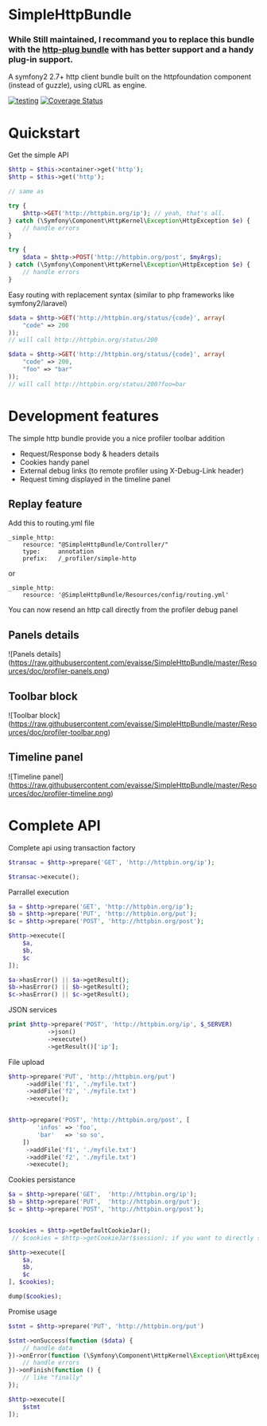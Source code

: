 SimpleHttpBundle
======


### While Still maintained, I recommand you to replace this bundle with the [http-plug bundle](https://github.com/php-http/HttplugBundle) with has better support and a handy plug-in support.

A symfony2 2.7+ http client bundle built on the httpfoundation component (instead of guzzle), using cURL as engine.


[![testing](https://travis-ci.org/evaisse/SimpleHttpBundle.svg?branch=master)](https://travis-ci.org/evaisse/SimpleHttpBundle)
[![Coverage Status](https://coveralls.io/repos/evaisse/SimpleHttpBundle/badge.svg?branch=master)](https://coveralls.io/r/evaisse/SimpleHttpBundle?branch=master)

Quickstart
======


Get the simple API

```php
$http = $this->container->get('http');
$http = $this->get('http');

// same as  

try {
    $http->GET('http://httpbin.org/ip'); // yeah, that's all.
} catch (\Symfony\Component\HttpKernel\Exception\HttpException $e) {
    // handle errors
}

try {
    $data = $http->POST('http://httpbin.org/post', $myArgs);
} catch (\Symfony\Component\HttpKernel\Exception\HttpException $e) {
    // handle errors
}
```

Easy routing with replacement syntax (similar to php frameworks like symfony2/laravel)

```php
$data = $http->GET('http://httpbin.org/status/{code}', array(
    "code" => 200
));
// will call http://httpbin.org/status/200

$data = $http->GET('http://httpbin.org/status/{code}', array(
    "code" => 200,
    "foo" => "bar" 
));
// will call http://httpbin.org/status/200?foo=bar
```


Development features
====

The simple http bundle provide you a nice profiler toolbar addition
 
  - Request/Response body & headers details
  - Cookies handy panel 
  - External debug links (to remote profiler using X-Debug-Link header)
  - Request timing displayed in the timeline panel  


Replay feature
---

Add this to routing.yml file


    _simple_http:
        resource: "@SimpleHttpBundle/Controller/"
        type:     annotation
        prefix:   /_profiler/simple-http

or

    _simple_http:
        resource: '@SimpleHttpBundle/Resources/config/routing.yml'


You can now resend an http call directly from the profiler debug panel
  

Panels details
---

![Panels details]
(https://raw.githubusercontent.com/evaisse/SimpleHttpBundle/master/Resources/doc/profiler-panels.png)

Toolbar block
---

![Toolbar block]
(https://raw.githubusercontent.com/evaisse/SimpleHttpBundle/master/Resources/doc/profiler-toolbar.png)

Timeline panel
---

![Timeline panel]
(https://raw.githubusercontent.com/evaisse/SimpleHttpBundle/master/Resources/doc/profiler-timeline.png)


Complete API
=====

Complete api using transaction factory 
 
```php
$transac = $http->prepare('GET', 'http://httpbin.org/ip');

$transac->execute();
```

    
Parrallel execution
    
```php
$a = $http->prepare('GET', 'http://httpbin.org/ip');
$b = $http->prepare('PUT', 'http://httpbin.org/put');
$c = $http->prepare('POST', 'http://httpbin.org/post');

$http->execute([
    $a, 
    $b,
    $c
]);

$a->hasError() || $a->getResult();
$b->hasError() || $b->getResult();
$c->hasError() || $c->getResult();
```
    
    
JSON services


```php
print $http->prepare('POST', 'http://httpbin.org/ip', $_SERVER)
           ->json()
           ->execute()
           ->getResult()['ip'];
```

File upload

```php
$http->prepare('PUT', 'http://httpbin.org/put')
     ->addFile('f1', './myfile.txt')
     ->addFile('f2', './myfile.txt')
     ->execute();


$http->prepare('POST', 'http://httpbin.org/post', [
        'infos' => 'foo',
        'bar'   => 'so so',
    ])
     ->addFile('f1', './myfile.txt')
     ->addFile('f2', './myfile.txt')
     ->execute();
```


Cookies persistance 


```php
$a = $http->prepare('GET',  'http://httpbin.org/ip');
$b = $http->prepare('PUT',  'http://httpbin.org/put');
$c = $http->prepare('POST', 'http://httpbin.org/post');


$cookies = $http->getDefaultCookieJar();
 // $cookies = $http->getCookieJar($session); if you want to directly store in user session

$http->execute([
    $a, 
    $b,
    $c
], $cookies);

dump($cookies);
```
    

Promise usage

```php
$stmt = $http->prepare('PUT', 'http://httpbin.org/put')

$stmt->onSuccess(function ($data) {
    // handle data
})->onError(function (\Symfony\Component\HttpKernel\Exception\HttpException $e) {
    // handle errors
})->onFinish(function () {
    // like "finally"
});

$http->execute([
    $stmt
]);
```




